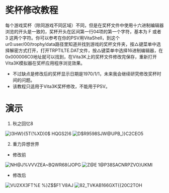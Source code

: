 # 奖杯修改教程
每个游戏奖杯（除同游戏不同区域）不同，但是在奖杯文件中使用十六进制编辑器浏览的开头是一致的，奖杯开头在区间第一行04项的第一个字符，基本为 F 或者 3 这两个字符。你可以参考在你的PSV用VitaShell，到这个ur0:user/00/trophy/data路径里知道并找到游戏的奖杯文件夹，按△键菜单中选择解密方式打开，打开TRPTILTE.DAT文件，按△键菜单中选择16进制编辑器，在0x000006C0地址就可以找到，在Vita3K上的奖杯文件修改完保存，重新打开Vita3K模拟器在奖杯应用程序浏览效果。
- 不过缺点是修改后的奖杯显示日期是1970/1/1，未来我会继续研究修改奖杯时间的问题。
- 该教程只适用于Vita3K奖杯修改，不能用于PSV。

# 演示
1. 秋之回忆8

![I3HW}{5T(%XD)0$ HQGS2)6](https://user-images.githubusercontent.com/61804715/134748321-568ba06a-d757-477b-8595-24148ed9d112.png)
![D$R9598SJW@UPB_)}C2CEO5](https://user-images.githubusercontent.com/61804715/134748436-38d512ff-9d3d-48fe-afed-1d16963c48c2.png)

2. 重力异想世界
- 修改前

![NH@J%VVVZEA~BQWR68(JOPG](https://user-images.githubusercontent.com/61804715/134748607-ee706c7c-424a-4a8e-846e-2b5e46c98b11.png)
![Z@E 1@P38SACNRPZVO}UKMI](https://user-images.githubusercontent.com/61804715/134748317-9c5af35b-976c-48ac-a35a-008f0831fb0d.png)
- 修改后

![VU2XX3FT%E %}Z$$F1`V8AJ](https://user-images.githubusercontent.com/61804715/134748631-b9d876a7-3346-44c3-b1a3-76da23f9193e.png)
![82_TVKAB166GXT{{20C2TOH](https://user-images.githubusercontent.com/61804715/134748613-b7017b81-b783-4935-969d-25ace6a893fc.png)
